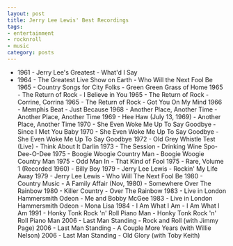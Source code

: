 ```yaml
---
layout: post
title: Jerry Lee Lewis' Best Recordings
tags:
- entertainment
- rocknroll
- music
category: posts
---
```


* 1961 - Jerry Lee's Greatest - What'd I Say
* 1964 - The Greatest Live Show on Earth - Who Will the Next Fool Be
1965 - Country Songs for City Folks - Green Green Grass of Home
1965 - The Return of Rock - I Believe in You
1965 - The Return of Rock - Corrine, Corrina
1965 - The Return of Rock - Got You On My Mind
1966 - Memphis Beat - Just Because
1968 - Another Place, Another Time - Another Place, Another Time
1969 - Hee Haw (July 13, 1969) - Another Place, Another Time
1970 - She Even Woke Me Up To Say Goodbye - Since I Met You Baby
1970 - She Even Woke Me Up To Say Goodbye - She Even Woke Me Up To Say Goodbye
1972 - Old Grey Whistle Test (Live) - Think About It Darlin
1973 - The Session - Drinking Wine Spo-Dee-O-Dee
1975 - Boogie Woogie Country Man - Boogie Woogie Country Man
1975 - Odd Man In - That Kind of Fool
1975 - Rare, Volume 1 (Recorded 1960) - Billy Boy
1979 - Jerry Lee Lewis - Rockin' My Life Away
1979 - Jerry Lee Lewis - Who Will The Next Fool Be
1980 - Country Music - A Family Affair (Nov, 1980) - Somewhere Over The Rainbow
1980 - Killer Country - Over The Rainbow
1983 - Live in London Hammersmith Odeon - Me and Bobby McGee
1983 - Live in London Hammersmith Odeon - Mona Lisa
1984 - I Am What I Am - I Am What I Am
1991 - Honky Tonk Rock 'n' Roll Piano Man - Honky Tonk Rock 'n' Roll Piano Man
2006 - Last Man Standing - Rock and Roll (with Jimmy Page)
2006 - Last Man Standing - A Couple More Years (with Willie Nelson)
2006 - Last Man Standing - Old Glory (with Toby Keith)














